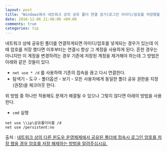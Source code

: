 ```yaml
---
layout: post
title: "Windows에서 네트워크 상의 공유 폴더 연결 끊기(로그인 아이디/암호를 저장했을 경우)"
date: 2016-12-06 21:48:00 +09:00
comments: true
categories: tip
---
```


네트워크 상에 공유된 폴더를 연결하게되면 아이디/암호를 넣게되는 경우가 있는데 이때 암호를 저장 했다면 이후부터는 연결시 항상 그 계정을 사용하게 된다. 흔한 경우는 아니지만 이 계정을 변경하려는 경우 기존에 저장된 계정을 제거해야 하는데 그 방법은 아래와 같은 것들이 있다.

* `net use * /d` 를 사용하여 기존의 접속을 끊고 다시 연결한다.
* 탐색기 - 도구 - 폴더옵션 - 보기 - 모든 사용자에게 동일한 폴더 공유 권한을 지정(권장)을 체크아웃 한다.

위 방법 중 하나만 적용해도 문제가 해결될 수 있으나 그렇지 않다면 아래의 방법을 사용한다.

* `cmd` 실행

```
net use \\ip\공유폴더이름 /d
net use /persistent:no
```

출처 : [네트워크 상의 다른 윈도우 운영체제에서 공유된 폴더에 접속시 로그인 암호를 저장 했을 경우 암호를 저장 해제하는 방법을 알려주십시요.](https://answers.microsoft.com/ko-kr/windows/forum/windows_xp-networking/%EB%84%A4%ED%8A%B8%EC%9B%8C%ED%81%AC/74c60ce5-6730-4e96-aef1-f945bf332cec)
